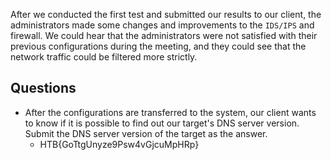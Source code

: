 After we conducted the first test and submitted our results to our client, the administrators made some changes and improvements to the `IDS/IPS` and firewall. We could hear that the administrators were not satisfied with their previous configurations during the meeting, and they could see that the network traffic could be filtered more strictly.

## Questions
- After the configurations are transferred to the system, our client wants to know if it is possible to find out our target's DNS server version. Submit the DNS server version of the target as the answer.
	- HTB{GoTtgUnyze9Psw4vGjcuMpHRp}